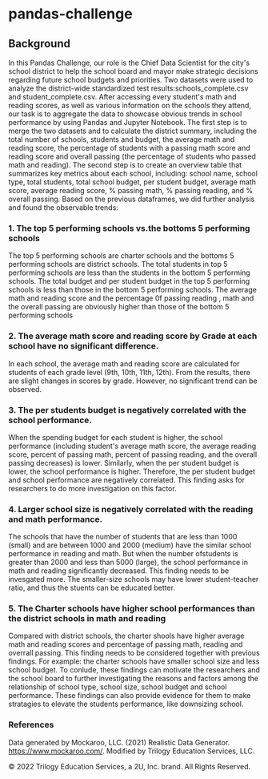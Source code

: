 # pandas-challenge
## Background
   In this Pandas Challenge, our role is the Chief Data Scientist for the city's school district to help the school board and mayor make strategic decisions regarding future school budgets and priorities. Two datasets were used to analyze the district-wide standardized test results:schools_complete.csv and student_complete.csv. After accessing every student's math and reading scores, as well as various information on the schools they attend, our task is to aggregate the data to showcase obvious trends in school performance by using Pandas and Jupyter Notebook.
  The first step is to merge the two datasets and to calculate the district summary, including the total number of schools, students and budget, the average math and reading score, the percentage of students with a passing math score and reading score and overall passing (the percentage of students who passed math and reading). The second step is to create an overview table that summarizes key metrics about each school, including: school name, school type, total students, total school budget, per student budget, average math score, average reading score, % passing math, % passing reading, and % overall passing.
Based on the previous dataframes, we did further analysis and found the observable trends:
### 1. The top 5 performing schools vs.the bottoms 5 performing schools
   The top 5 performing schools are charter schools and the bottoms 5 performing schools are district schools. The total students in top 5 performing schools are less than the students in the bottom 5 performing schools. The total budget and per student budget in the top 5 performing schools is less than those in the bottom 5 performing schools. The average math and reading score and the percentage 0f passing reading , math and the overall passing are obviously higher than those of the bottom 5 performing schools   
### 2. The average math score and reading score by Grade at each school have no significant difference.
   In each school, the average math and reading score are calculated for students of each grade level (9th, 10th, 11th, 12th). From the results, there are slight changes in scores by grade. However, no significant trend can be observed.
### 3. The per students budget is negatively correlated with the school performance.
   When the spending budget for each student is higher, the school performance (including student's average math score, the average reading score, percent of passing math, percent of passing reading, and the overall passing decreases) is lower. Similarly, when the per student budget is lower, the school performance is higher. Therefore, the per student budget and school performance are negatively correlated. This finding asks for researchers to do more investigation on this factor. 
### 4. Larger school size is negatively correlated with the reading and math performance.
The schools that have the number of students that are less than 1000 (small) and are between 1000 and 2000 (medium) have the similar school performance in reading and math. But when the number ofstudents is greater than 2000 and less than 5000 (large), the school performance in math and reading significantly decreased.  This finding needs to be invesgated more. The smaller-size schools may have lower student-teacher ratio, and thus the stuents can be educated better.
### 5. The Charter schools have higher school performances than the district schools in math and reading
   Compared with district schools, the charter shools have higher average math and reading scores and percentage of passing math, reading and overrall passing.
This finding needs to be considered together with previous findings. For example: the charter schools have smaller school size and less school budget. 
   To conlude, these findings can motivate the researchers and the school board to further investigating the reasons and factors among the relationship of school type, school size, school budget and school performance. These findings can also provide evidence for them to make stratagies to elevate the students performance, like downsizing school.
### References
Data generated by Mockaroo, LLC. (2021) Realistic Data Generator. https://www.mockaroo.com/. Modified by Trilogy Education Services, LLC.

© 2022 Trilogy Education Services, a 2U, Inc. brand. All Rights Reserved.
